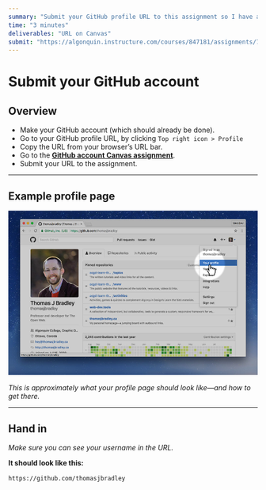 ```yaml
---
summary: "Submit your GitHub profile URL to this assignment so I have a record of it—and for marks."
time: "3 minutes"
deliverables: "URL on Canvas"
submit: "https://algonquin.instructure.com/courses/847181/assignments/7464282"
---
```


# Submit your GitHub account

## Overview

- Make your GitHub account (which should already be done).
- Go to your GitHub profile URL, by clicking `Top right icon > Profile`
- Copy the URL from your browser’s URL bar.
- Go to the [**GitHub account Canvas assignment**](https://algonquin.instructure.com/courses/822859/assignments/7419127).
- Submit your URL to the assignment.

---

## Example profile page

![](profile.jpg)

*This is approximately what your profile page should look like—and how to get there.*

---

## Hand in

*Make sure you can see your username in the URL.*

**It should look like this:**

```
https://github.com/thomasjbradley
```
